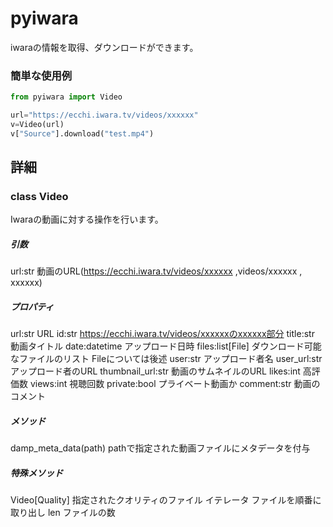 # pyiwara
iwaraの情報を取得、ダウンロードができます。

### 簡単な使用例

```python:sample.py
from pyiwara import Video

url="https://ecchi.iwara.tv/videos/xxxxxx"
v=Video(url)
v["Source"].download("test.mp4")
```

## 詳細

### class Video
Iwaraの動画に対する操作を行います。

##### 引数
url:str 動画のURL(https://ecchi.iwara.tv/videos/xxxxxx ,videos/xxxxxx , xxxxxx)

##### プロパティ
url:str           URL 
id:str            https://ecchi.iwara.tv/videos/xxxxxxのxxxxxx部分
title:str         動画タイトル
date:datetime     アップロード日時
files:list[File]  ダウンロード可能なファイルのリスト Fileについては後述
user:str          アップロード者名
user_url:str      アップロード者のURL
thumbnail_url:str 動画のサムネイルのURL
likes:int         高評価数
views:int         視聴回数
private:bool      プライベート動画か
comment:str       動画のコメント

##### メソッド
damp_meta_data(path) pathで指定された動画ファイルにメタデータを付与

##### 特殊メソッド
Video[Quality] 指定されたクオリティのファイル
イテレータ      ファイルを順番に取り出し
len            ファイルの数

















